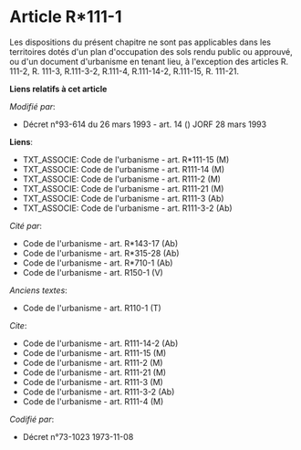 # Article R*111-1

Les dispositions du présent chapitre ne sont pas applicables dans les territoires dotés d'un plan d'occupation des sols rendu
public ou approuvé, ou d'un document d'urbanisme en tenant lieu, à l'exception des articles R. 111-2, R. 111-3, R.111-3-2,
R.111-4, R.111-14-2, R.111-15, R. 111-21.

**Liens relatifs à cet article**

_Modifié par_:

  - Décret n°93-614 du 26 mars 1993 - art. 14 () JORF 28 mars 1993

**Liens**:

  - TXT_ASSOCIE: Code de l'urbanisme - art. R*111-15 (M)
  - TXT_ASSOCIE: Code de l'urbanisme - art. R111-14 (M)
  - TXT_ASSOCIE: Code de l'urbanisme - art. R111-2 (M)
  - TXT_ASSOCIE: Code de l'urbanisme - art. R111-21 (M)
  - TXT_ASSOCIE: Code de l'urbanisme - art. R111-3 (Ab)
  - TXT_ASSOCIE: Code de l'urbanisme - art. R111-3-2 (Ab)

_Cité par_:

  - Code de l'urbanisme - art. R*143-17 (Ab)
  - Code de l'urbanisme - art. R*315-28 (Ab)
  - Code de l'urbanisme - art. R*710-1 (Ab)
  - Code de l'urbanisme - art. R150-1 (V)

_Anciens textes_:

  - Code de l'urbanisme - art. R110-1 (T)

_Cite_:

  - Code de l'urbanisme - art. R111-14-2 (Ab)
  - Code de l'urbanisme - art. R111-15 (M)
  - Code de l'urbanisme - art. R111-2 (M)
  - Code de l'urbanisme - art. R111-21 (M)
  - Code de l'urbanisme - art. R111-3 (M)
  - Code de l'urbanisme - art. R111-3-2 (Ab)
  - Code de l'urbanisme - art. R111-4 (M)

_Codifié par_:

  - Décret n°73-1023 1973-11-08
